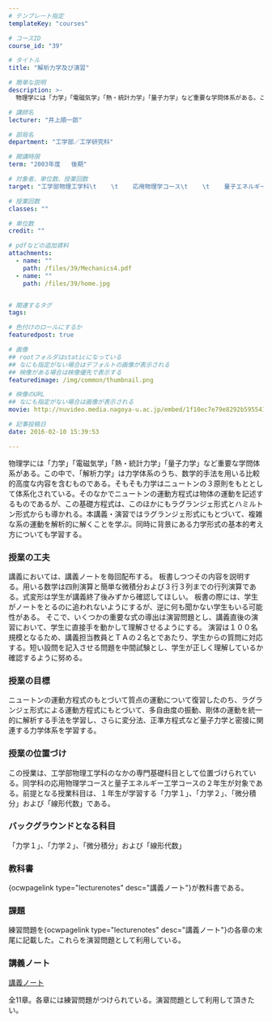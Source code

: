 ```yaml
---
# テンプレート指定
templateKey: "courses"

# コースID
course_id: "39"

# タイトル
title: "解析力学及び演習"

# 簡単な説明
description: >-
  物理学には「力学」「電磁気学」「熱・統計力学」「量子力学」など重要な学問体系がある。この中で、「解析力学」は力学体系のうち、数学的手法を用いる比較的高度な内容を含むものである。そもそも力学はニュートン...

# 講師名
lecturer: "井上順一郎"

# 部局名
department: "工学部／工学研究科"

# 開講時限
term: "2003年度	後期"

# 対象者、単位数、授業回数
target: "工学部物理工学科\t    \t    応用物理学コース\t    \t    量子エネルギー工学コース\t    \t    \t    \t    2.5単位、週1回全15回"

# 授業回数
classes: ""

# 単位数
credit: ""

# pdfなどの追加資料
attachments: 
  - name: "" 
    path: /files/39/Mechanics4.pdf
  - name: "" 
    path: /files/39/home.jpg


# 関連するタグ
tags:

# 色付けのロールにするか
featuredpost: true

# 画像
## rootフォルダはstaticになっている
## なにも指定がない場合はデフォルトの画像が表示される
## 映像がある場合は映像優先で表示する
featuredimage: /img/common/thumbnail.png

# 映像のURL
## なにも指定がない場合は画像が表示される
movie: http://nuvideo.media.nagoya-u.ac.jp/embed/1f10ec7e79e8292b5955417d832859a606dde7fd

# 記事投稿日
date: 2016-02-10 15:39:53

---
```

物理学には「力学」「電磁気学」「熱・統計力学」「量子力学」など重要な学問体系がある。この中で、「解析力学」は力学体系のうち、数学的手法を用いる比較的高度な内容を含むものである。そもそも力学はニュートンの３原則をもととして体系化されている。そのなかでニュートンの運動方程式は物体の運動を記述するものであるが、この基礎方程式は、このほかにもラグランジェ形式とハミルトン形式からも導かれる。本講義・演習ではラグランジェ形式にもとづいて、複雑な系の運動を解析的に解くことを学ぶ。同時に背景にある力学形式の基本的考え方についても学習する。
### 授業の工夫

講義においては、講義ノートを毎回配布する。 板書しつつその内容を説明する。用いる数学は四則演算と簡単な微積分および３行３列までの行列演算である。式変形は学生が講義終了後みずから確認してほしい。 板書の際には、学生がノートをとるのに追われないようにするが、逆に何も聞かない学生もいる可能性がある。 そこで、いくつかの重要な式の導出は演習問題とし、講義直後の演習において、学生に直接手を動かして理解させるようにする。 演習は１００名規模となるため、講義担当教員とＴＡの２名とであたり、学生からの質問に対応する。短い設問を記入させる問題を中間試験とし、学生が正しく理解しているか確認するように努める。

### 授業の目標

ニュートンの運動方程式のもとづいて質点の運動について復習したのち、ラグランジェ形式による運動方程式にもとづいて、多自由度の振動、剛体の運動を統一的に解析する手法を学習し、さらに変分法、正準方程式など量子力学と密接に関連する力学体系を学習する。 

### 授業の位置づけ

この授業は、工学部物理工学科のなかの専門基礎科目として位置づけられている。同学科の応用物理学コースと量子エネルギー工学コースの２年生が対象である。前提となる授業科目は、１年生が学習する「力学１」、「力学２」、「微分積分」および「線形代数」である。 

### バックグラウンドとなる科目

「力学１」、「力学２」、「微分積分」および「線形代数」 

### 教科書

{ocwpagelink type="lecturenotes" desc="講義ノート"}が教科書である。 

### 課題

練習問題を{ocwpagelink type="lecturenotes" desc="講義ノート"}の各章の末尾に記載した。これらを演習問題として利用している。

### 講義ノート


[講義ノート](/files/39/Mechanics4.pdf) 

全11章。各章には練習問題がつけられている。演習問題として利用して頂きたい。


